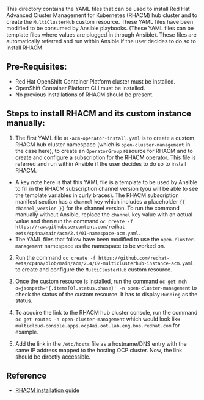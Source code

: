 This directory contains the YAML files that can be used to install Red Hat Advanced Cluster Management for Kubernetes (RHACM) hub cluster and to create the `MultiClusterHub` custom resource. These YAML files have been modified to be consumed by Ansible playbooks.
(These YAML files can be template files where values are plugged in through Ansible). These files are automatically referred and run within Ansible if the user decides to do so to install RHACM.


## Pre-Requisites:
- Red Hat OpenShift Container Platform cluster must be installed.
- OpenShift Container Platform CLI must be installed.
- No previous installations of RHACM should be present. 



## Steps to install RHACM and its custom instance manually:
1.  The first YAML file `01-acm-operator-install.yaml` is to create a custom RHACM hub cluster namespace (which is `open-cluster-management` in the case here), to create an `OperatorGroup` resource for RHACM and to create and configure a subscription for the RHACM operator. This file is referred and run within Ansible if the user decides to do so to install RHACM.
- A key note here is that this YAML file is a template to be used by Ansible to fill in the RHACM subscription channel version (you will be able to see the template variables in curly braces). The RHACM subscription manifest section has a `channel` key which includes a placeholder `{{ channel_version }}` for the channel version. To run the command manually without Ansible, replace the `channel` key value with an actual value and then run the command `oc create -f https://raw.githubusercontent.com/redhat-eets/cp4na/main/acm/2.4/01-namespace-acm.yaml`.
- The YAML files that follow have been modified to use the `open-cluster-management` namespace as the namespace to be worked on. 

2. Run the command `oc create -f https://github.com/redhat-eets/cp4na/blob/main/acm/2.4/02-multiclusterhub-instance-acm.yaml` to create and configure the `MultiClusterHub` custom resource.

3. Once the custom resource is installed, run the command `oc get mch -o=jsonpath='{.items[0].status.phase}' -n open-cluster-management` to check the status of the custom resource. It has to display `Running` as the status.

4. To acquire the link to the RHACM hub cluster console, run the command `oc get routes -n open-cluster-management` which would look like `multicloud-console.apps.ocp4ai.oot.lab.eng.bos.redhat.com` for example.

5. Add the link in the `/etc/hosts` file as a hostname/DNS entry with the same IP address mapped to the hosting OCP cluster. Now, the link should be directly accessible.


## Reference
- [RHACM installation guide](https://access.redhat.com/documentation/en-us/red_hat_advanced_cluster_management_for_kubernetes/2.0/html/install/installing#installing-red-hat-advanced-cluster-management-from-the-cli)
